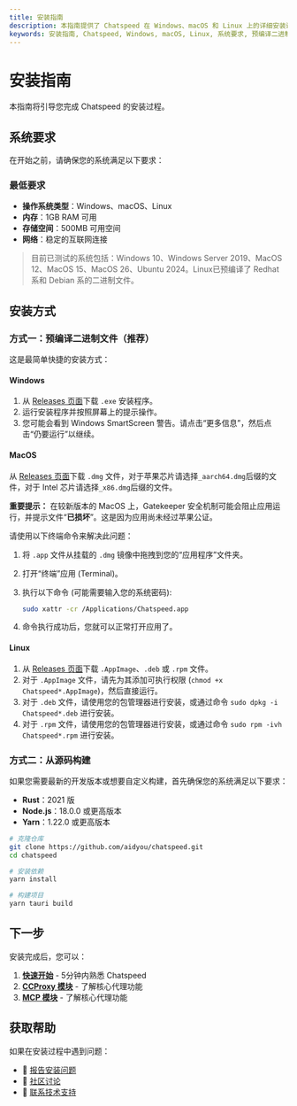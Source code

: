 ```yaml
---
title: 安装指南
description: 本指南提供了 Chatspeed 在 Windows、macOS 和 Linux 上的详细安装说明。内容涵盖系统要求、推荐的预编译二进制文件和从源代码构建。
keywords: 安装指南, Chatspeed, Windows, macOS, Linux, 系统要求, 预编译二进制文件, 从源代码构建, Rust, Node.js, Yarn, Tauri
---
```

# 安装指南

本指南将引导您完成 Chatspeed 的安装过程。

## 系统要求

在开始之前，请确保您的系统满足以下要求：

### 最低要求

- **操作系统类型**：Windows、macOS、Linux
- **内存**：1GB RAM 可用
- **存储空间**：500MB 可用空间
- **网络**：稳定的互联网连接

> 目前已测试的系统包括：Windows 10、Windows Server 2019、MacOS 12、MacOS 15、MacOS 26、Ubuntu 2024。Linux已预编译了 Redhat 系和 Debian 系的二进制文件。

## 安装方式

### 方式一：预编译二进制文件（推荐）

这是最简单快捷的安装方式：

#### Windows

1. 从 [Releases 页面](https://github.com/aidyou/chatspeed/releases/latest)下载 `.exe` 安装程序。
2. 运行安装程序并按照屏幕上的提示操作。
3. 您可能会看到 Windows SmartScreen 警告。请点击“更多信息”，然后点击“仍要运行”以继续。

#### MacOS

从 [Releases 页面](https://github.com/aidyou/chatspeed/releases/latest)下载 `.dmg` 文件，对于苹果芯片请选择`_aarch64.dmg`后缀的文件，对于 Intel 芯片请选择`_x86.dmg`后缀的文件。

**重要提示：** 在较新版本的 MacOS 上，Gatekeeper 安全机制可能会阻止应用运行，并提示文件“**已损坏**”。这是因为应用尚未经过苹果公证。

请使用以下终端命令来解决此问题：

1. 将 `.app` 文件从挂载的 `.dmg` 镜像中拖拽到您的“应用程序”文件夹。
2. 打开“终端”应用 (Terminal)。
3. 执行以下命令 (可能需要输入您的系统密码):

   ```sh
   sudo xattr -cr /Applications/Chatspeed.app
   ```

4. 命令执行成功后，您就可以正常打开应用了。

#### Linux

1. 从 [Releases 页面](https://github.com/aidyou/chatspeed/releases/latest)下载 `.AppImage`、`.deb` 或 `.rpm` 文件。
2. 对于 `.AppImage` 文件，请先为其添加可执行权限 (`chmod +x Chatspeed*.AppImage`)，然后直接运行。
3. 对于 `.deb` 文件，请使用您的包管理器进行安装，或通过命令 `sudo dpkg -i Chatspeed*.deb` 进行安装。
4. 对于 `.rpm` 文件，请使用您的包管理器进行安装，或通过命令 `sudo rpm -ivh Chatspeed*.rpm` 进行安装。

### 方式二：从源码构建

如果您需要最新的开发版本或想要自定义构建，首先确保您的系统满足以下要求：

- **Rust**：2021 版
- **Node.js**：18.0.0 或更高版本
- **Yarn**：1.22.0 或更高版本

```bash
# 克隆仓库
git clone https://github.com/aidyou/chatspeed.git
cd chatspeed

# 安装依赖
yarn install

# 构建项目
yarn tauri build

```

## 下一步

安装完成后，您可以：

1. **[快速开始](./quickStart.md)** - 5分钟内熟悉 Chatspeed
2. **[CCProxy 模块](../ccproxy/)** - 了解核心代理功能
3. **[MCP 模块](../mcp/)** - 了解核心代理功能

## 获取帮助

如果在安装过程中遇到问题：

- 🐛 [报告安装问题](https://github.com/aidyou/chatspeed/issues)
- 💬 [社区讨论](https://github.com/aidyou/chatspeed/discussions)
- 📧 [联系技术支持](mailto:support@chatspeed.ai)
